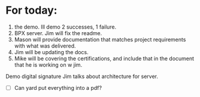 # For today:

1. the demo. Ill demo 2 successes, 1 failure.
2. BPX server. Jim will fix the readme.
3. Mason will provide documentation that matches project requirements with what was delivered.
4. Jim will be updating the docs.
5. Mike will be covering the certifications, and include that in the document that he is working on w jim.



Demo
digital signature
Jim talks about architecture for server.

- [ ] Can yard put everything into a pdf?